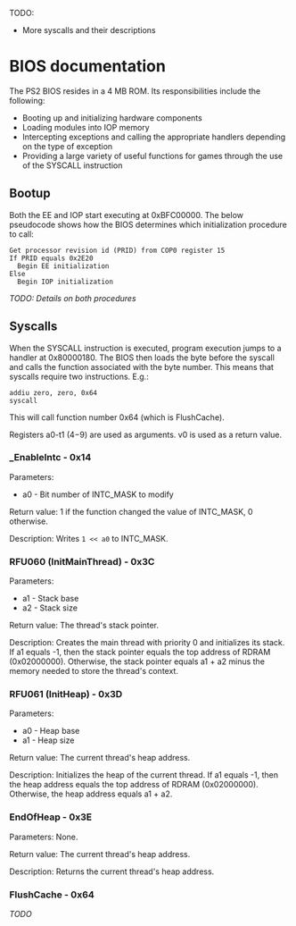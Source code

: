 TODO:
* More syscalls and their descriptions

# BIOS documentation

The PS2 BIOS resides in a 4 MB ROM. Its responsibilities include the following:

* Booting up and initializing hardware components
* Loading modules into IOP memory
* Intercepting exceptions and calling the appropriate handlers depending on the type of exception
* Providing a large variety of useful functions for games through the use of the SYSCALL instruction

## Bootup
Both the EE and IOP start executing at 0xBFC00000. The below pseudocode shows how the BIOS determines which initialization procedure to call:

```
Get processor revision id (PRID) from COP0 register 15
If PRID equals 0x2E20
  Begin EE initialization
Else
  Begin IOP initialization
```

*TODO: Details on both procedures*

## Syscalls

When the SYSCALL instruction is executed, program execution jumps to a handler at 0x80000180. The BIOS then loads the byte before the syscall and calls the function associated with the byte number. This means that syscalls require two instructions. E.g.:

```
addiu zero, zero, 0x64
syscall
```

This will call function number 0x64 (which is FlushCache).

Registers a0-t1 ($4-$9) are used as arguments. v0 is used as a return value.

### _EnableIntc - 0x14

Parameters:
* a0 - Bit number of INTC_MASK to modify

Return value:
1 if the function changed the value of INTC_MASK, 0 otherwise.

Description:
Writes ```1 << a0``` to INTC_MASK.

### RFU060 (InitMainThread) - 0x3C

Parameters:
* a1 - Stack base
* a2 - Stack size

Return value:
The thread's stack pointer.

Description:
Creates the main thread with priority 0 and initializes its stack. If a1 equals -1, then the stack pointer equals the top address of RDRAM (0x02000000). Otherwise, the stack pointer equals a1 + a2 minus the memory needed to store the thread's context.

### RFU061 (InitHeap) - 0x3D

Parameters:
* a0 - Heap base
* a1 - Heap size

Return value:
The current thread's heap address.

Description:
Initializes the heap of the current thread. If a1 equals -1, then the heap address equals the top address of RDRAM (0x02000000). Otherwise, the heap address equals a1 + a2.

### EndOfHeap - 0x3E

Parameters:
None.

Return value:
The current thread's heap address.

Description:
Returns the current thread's heap address.

### FlushCache - 0x64

*TODO*
